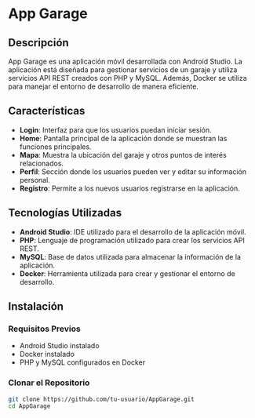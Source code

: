 # App Garage

## Descripción

App Garage es una aplicación móvil desarrollada con Android Studio. La aplicación está diseñada para gestionar servicios de un garaje y utiliza servicios API REST creados con PHP y MySQL. Además, Docker se utiliza para manejar el entorno de desarrollo de manera eficiente.

## Características

- **Login**: Interfaz para que los usuarios puedan iniciar sesión.
- **Home**: Pantalla principal de la aplicación donde se muestran las funciones principales.
- **Mapa**: Muestra la ubicación del garaje y otros puntos de interés relacionados.
- **Perfil**: Sección donde los usuarios pueden ver y editar su información personal.
- **Registro**: Permite a los nuevos usuarios registrarse en la aplicación.

## Tecnologías Utilizadas

- **Android Studio**: IDE utilizado para el desarrollo de la aplicación móvil.
- **PHP**: Lenguaje de programación utilizado para crear los servicios API REST.
- **MySQL**: Base de datos utilizada para almacenar la información de la aplicación.
- **Docker**: Herramienta utilizada para crear y gestionar el entorno de desarrollo.

## Instalación

### Requisitos Previos

- Android Studio instalado
- Docker instalado
- PHP y MySQL configurados en Docker

### Clonar el Repositorio

```bash
git clone https://github.com/tu-usuario/AppGarage.git
cd AppGarage
